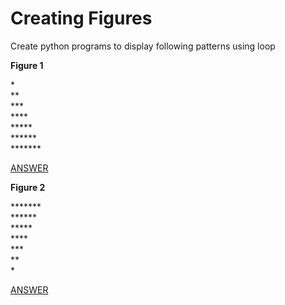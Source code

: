 # Creating Figures

Create python programs to display following patterns using loop

**Figure 1** </br>

\* </br>
** </br>
*** </br>
**** </br>
***** </br>
****** </br>
******* </br>

[ANSWER](/Answers/00033-%20Creating%20Figures%20I%20.py)

**Figure 2** </br>

******* </br>
****** </br>
***** </br>
**** </br>
*** </br>
** </br>
\*

[ANSWER](/Answers/00033-%20Creating%20Figures%20II.py)
